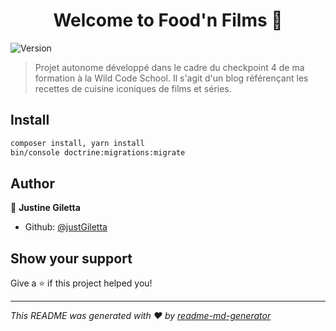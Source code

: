 <h1 align="center">Welcome to Food'n Films 👋</h1>
<p>
  <img alt="Version" src="https://img.shields.io/badge/version-V1-blue.svg?cacheSeconds=2592000" />
</p>

> Projet autonome développé dans le cadre du checkpoint 4 de ma formation à la Wild Code School. Il s'agit d'un blog référençant les recettes de cuisine iconiques de films et séries. 

## Install

```sh
composer install, yarn install
bin/console doctrine:migrations:migrate

```

## Author

👤 **Justine Giletta**

* Github: [@justGiletta](https://github.com/justGiletta)

## Show your support

Give a ⭐️ if this project helped you!

***
_This README was generated with ❤️ by [readme-md-generator](https://github.com/kefranabg/readme-md-generator)_